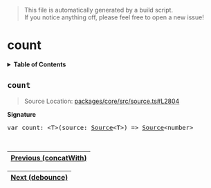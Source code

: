 > This file is automatically generated by a build script.<br>If you notice anything off, please feel free to open a new issue!

# count

<details><summary><b>Table of Contents</b></summary><br>

1. [<code>count</code>](#count)</details>

## <a name="count"></a><code>count</code>

> Source Location: [packages\/core\/src\/source.ts#L2804](..\/..\/packages\/core\/src\/source.ts#L2804)

<b>Signature</b>

<pre>var count: &lt;T&gt;(source: <a href="../03-api-source/00-Source.md#Source-Interface">Source</a>&lt;T&gt;) =&gt; <a href="../03-api-source/00-Source.md#Source-Interface">Source</a>&lt;number&gt;</pre><br>

| [Previous \(concatWith\)](012-concatWith.md#readme) |
| --- |

<div align="right">

| [Next \(debounce\)](014-debounce.md#readme) |
| --- |
</div>
